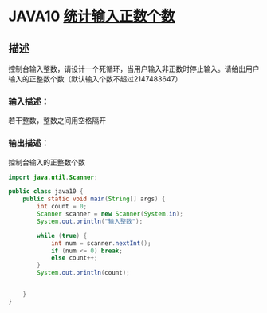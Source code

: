 # **JAVA10** [**统计输入正数个数**](https://www.nowcoder.com/practice/3266386e460a4e219d6b7d0bed2065b9?tpId=220&tqId=2136367&ru=%2Fpractice%2F6817945637dd4a31811d38313653e967&qru=%2Fta%2Fprimary-grammar-java%2Fquestion-ranking&sourceUrl=%2Fexam%2Foj%3Fpage%3D1%26tab%3D%25E8%25AF%25AD%25E6%25B3%2595%25E7%25AF%2587%26topicId%3D220)

## 描述

控制台输入整数，请设计一个死循环，当用户输入非正数时停止输入。请给出用户输入的正整数个数（默认输入个数不超过2147483647）

### 输入描述：

若干整数，整数之间用空格隔开

### 输出描述：

控制台输入的正整数个数

```java
import java.util.Scanner;

public class java10 {
    public static void main(String[] args) {
        int count = 0;
        Scanner scanner = new Scanner(System.in);
        System.out.println("输入整数");

        while (true) {
            int num = scanner.nextInt();
            if (num <= 0) break;
            else count++;
        }
        System.out.println(count);


    }
}
```